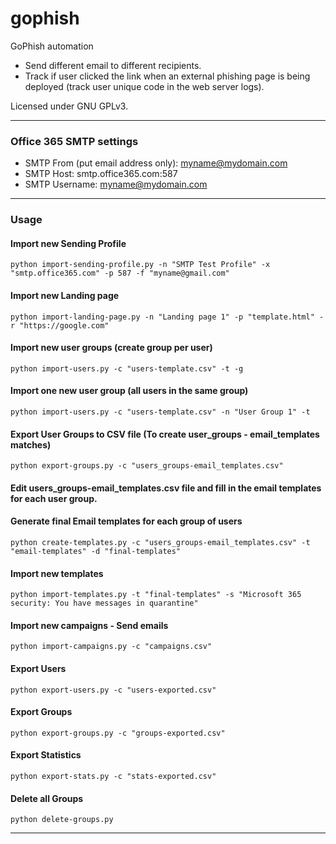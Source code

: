 # gophish

GoPhish automation

* Send different email to different recipients.
* Track if user clicked the link when an external phishing page is being deployed (track user unique code in the web server logs).

Licensed under GNU GPLv3.

---

### Office 365 SMTP settings

* SMTP From (put email address only): myname@mydomain.com
* SMTP Host: smtp.office365.com:587
* SMTP Username: myname@mydomain.com

---

### Usage

#### Import new Sending Profile

```python3
python import-sending-profile.py -n "SMTP Test Profile" -x "smtp.office365.com" -p 587 -f "myname@gmail.com"
```

#### Import new Landing page

```python3
python import-landing-page.py -n "Landing page 1" -p "template.html" -r "https://google.com"
```

#### Import new user groups (create group per user)

```python3
python import-users.py -c "users-template.csv" -t -g
```

#### Import one new user group (all users in the same group)

```python3
python import-users.py -c "users-template.csv" -n "User Group 1" -t
```

#### Export User Groups to CSV file (To create user_groups - email_templates matches)

```python3
python export-groups.py -c "users_groups-email_templates.csv"
```

#### Edit users_groups-email_templates.csv file and fill in the email templates for each user group.

#### Generate final Email templates for each group of users

```python3
python create-templates.py -c "users_groups-email_templates.csv" -t "email-templates" -d "final-templates"
```

#### Import new templates

```python3
python import-templates.py -t "final-templates" -s "Microsoft 365 security: You have messages in quarantine"
```

#### Import new campaigns - Send emails

```python3
python import-campaigns.py -c "campaigns.csv"
```

#### Export Users

```python3
python export-users.py -c "users-exported.csv"
```

#### Export Groups

```python3
python export-groups.py -c "groups-exported.csv"
```

#### Export Statistics

```python3
python export-stats.py -c "stats-exported.csv"
```

#### Delete all Groups

```python3
python delete-groups.py
```

---
